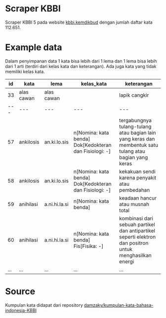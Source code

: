 # Scraper KBBI
Scraper KBBI 5 pada website [kbbi.kemdikbud](https://kbbi.kemdikbud.go.id/) dengan jumlah daftar kata 112.651.

# Example data

Dalam penyimpanan data 1 kata bisa lebih dari 1 lema dan 1 lema bisa lebih dari 1 arti (terdiri dari kelas kata dan keterangan). Ada juga kata yang tidak memiliki kelas kata.

|id |kata      |lema         |kelas_kata                                            |keterangan                                                                                             |
|---|----------|-------------|------------------------------------------------------|-------------------------------------------------------------------------------------------------------|
|33 |alas cawan|alas cawan   |                                                      |lapik cangkir                                                                                          |
|---|---       |---          |---                                                   |---                                                                                                    |
|57 |ankilosis |an.ki.lo.sis |n[Nomina: kata benda] Dok[Kedokteran dan Fisiologi: -]|tergabungnya tulang-tulang atau bagian lain yang keras dan membentuk satu tulang atau bagian yang keras|
|58 |ankilosis |an.ki.lo.sis |n[Nomina: kata benda] Dok[Kedokteran dan Fisiologi: -]|kekakuan sendi karena penyakit atau pembedahan                                                         |
|59 |anihilasi |a.ni.hi.la.si|n[Nomina: kata benda]                                 |keadaan hancur atau musnah total                                                                       |
|60 |anihilasi |a.ni.hi.la.si|n[Nomina: kata benda] Fis[Fisika: -]                  |kombinasi dari sebuah partikel dan antipartikel seperti elektron dan positron untuk menghasilkan energi|
|...|...       |...          |...                                                   |...                                                                                                    |


# Source

Kumpulan kata didapat dari repository [damzaky/kumpulan-kata-bahasa-indonesia-KBBI](https://github.com/damzaky/kumpulan-kata-bahasa-indonesia-KBBI)
